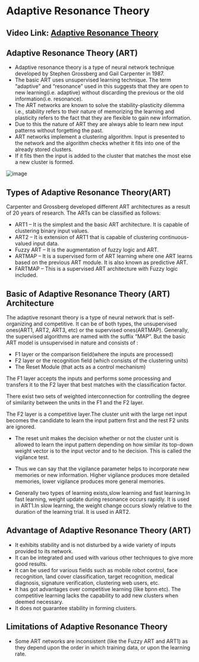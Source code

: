 # Adaptive Resonance Theory

## Video Link: [Adaptive Resonance Theory](https://drive.google.com/file/d/16AGUi3g43E4SgXLh7JXvGJWZi8Hruysl/view?usp=sharing)

## Adaptive Resonance Theory (ART)
- Adaptive resonance theory is a type of neural network technique developed by Stephen Grossberg and Gail Carpenter in 1987.
- The basic ART uses unsupervised learning technique. The term “adaptive” and “resonance” used in this suggests that they are open to new learning(i.e. adaptive) without discarding the previous or the old information(i.e. resonance).
- The ART networks are known to solve the stability-plasticity dilemma i.e., stability refers to their nature of memorizing the learning and plasticity refers to the fact that they are flexible to gain new information.
- Due to this the nature of ART they are always able to learn new input patterns without forgetting the past.
- ART networks implement a clustering algorithm. Input is presented to the network and the algorithm checks whether it fits into one of the already stored clusters.
- If it fits then the input is added to the cluster that matches the most else a new cluster is formed.

![image](https://user-images.githubusercontent.com/63282184/143730137-975559c6-c320-4206-9f35-4f2428efe4c2.png)

## Types of Adaptive Resonance Theory(ART)

Carpenter and Grossberg developed different ART architectures as a result of 20 years of research. The ARTs can be classified as follows:

- ART1 – It is the simplest and the basic ART architecture. It is capable of clustering binary input values.
- ART2 – It is extension of ART1 that is capable of clustering continuous-valued input data.
- Fuzzy ART – It is the augmentation of fuzzy logic and ART.
- ARTMAP – It is a supervised form of ART learning where one ART learns based on the previous ART module. It is also known as predictive ART.
- FARTMAP – This is a supervised ART architecture with Fuzzy logic included.

## Basic of Adaptive Resonance Theory (ART) Architecture
The adaptive resonant theory is a type of neural network that is self-organizing and competitive. It can be of both types, the unsupervised ones(ART1, ART2, ART3, etc) or the supervised ones(ARTMAP). Generally, the supervised algorithms are named with the suffix “MAP”.
But the basic ART model is unsupervised in nature and consists of :

- F1 layer or the comparison field(where the inputs are processed)
- F2 layer or the recognition field (which consists of the clustering units)
- The Reset Module (that acts as a control mechanism)


The F1 layer accepts the inputs and performs some processing and transfers it to the F2 layer that best matches with the classification factor.

There exist two sets of weighted interconnection for controlling the degree of similarity between the units in the F1 and the F2 layer.

The F2 layer is a competitive layer.The cluster unit with the large net input becomes the candidate to learn the input pattern first and the rest F2 units are ignored.

- The reset unit makes the decision whether or not the cluster unit is allowed to learn the input pattern depending on how similar its top-down weight vector is to the input vector and to he decision. This is called the vigilance test.
- Thus we can say that the vigilance parameter helps to incorporate new memories or new information. Higher vigilance produces more detailed memories, lower vigilance produces more general memories.

- Generally two types of learning exists,slow learning and fast learning.In fast learning, weight update during resonance occurs rapidly. It is used in ART1.In slow learning, the weight change occurs slowly relative to the duration of the learning trial. It is used in ART2.

## Advantage of Adaptive Resonance Theory (ART)

- It exhibits stability and is not disturbed by a wide variety of inputs provided to its network.
- It can be integrated and used with various other techniques to give more good results.
- It can be used for various fields such as mobile robot control, face recognition, land cover classification, target recognition, medical diagnosis, signature verification, clustering web users, etc.
- It has got advantages over competitive learning (like bpnn etc). The competitive learning lacks the capability to add new clusters when deemed necessary.
- It does not guarantee stability in forming clusters.

## Limitations of Adaptive Resonance Theory

- Some ART networks are inconsistent (like the Fuzzy ART and ART1) as they depend upon the order in which training data, or upon the learning rate.
